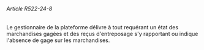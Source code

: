 ###### Article R522-24-8

Le gestionnaire de la plateforme délivre à tout requérant un état des marchandises gagées et des reçus d'entreposage s'y rapportant ou indique l'absence de gage sur les marchandises.

